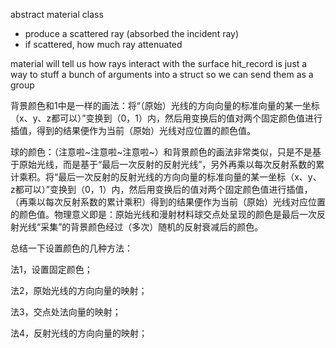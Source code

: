 abstract material class
- produce a scattered ray (absorbed the incident ray)
- if scattered, how much ray attenuated

material will tell us how rays interact with the surface
hit_record is just a way to stuff a bunch of arguments into a struct so we can send them as a group

背景颜色和1中是一样的画法：将“（原始）光线的方向向量的标准向量的某一坐标（x、y、z都可以）”变换到（0，1）内，然后用变换后的值对两个固定颜色值进行插值，得到的结果便作为当前（原始）光线对应位置的颜色值。

球的颜色：（注意啦~注意啦~注意啦~）和背景颜色的画法非常类似，只是不是基于原始光线，而是基于“最后一次反射的反射光线”，另外再乘以每次反射系数的累计乘积。将“最后一次反射的反射光线的方向向量的标准向量的某一坐标（x、y、z都可以）”变换到（0，1）内，然后用变换后的值对两个固定颜色值进行插值，（再乘以每次反射系数的累计乘积）得到的结果便作为当前（原始）光线对应位置的颜色值。物理意义即是：原始光线和漫射材料球交点处呈现的颜色是最后一次反射光线“采集”的背景颜色经过（多次）随机的反射衰减后的颜色。

总结一下设置颜色的几种方法：

法1，设置固定颜色；

法2，原始光线的方向向量的映射；

法3，交点处法向量的映射；

法4，反射光线的方向向量的映射；
